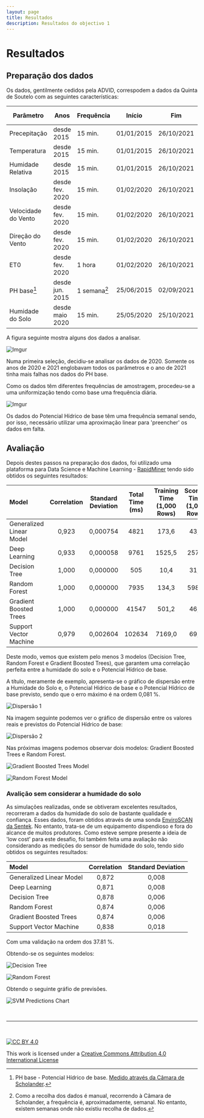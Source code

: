 ```yaml
---
layout: page
title: Resultados
description: Resultados do objectivo 1
---
```


# Resultados

## Preparação dos dados

Os dados, gentilmente cedidos pela ADVID, correspodem a dados da Quinta de Soutelo com as seguintes características:

| Parâmetro | Anos | Frequência | Início | Fim | Tipo de Recolha |
| ---       | ---  |  ----      | ---    | --- | ---   |
| Precepitação | desde 2015 | 15 min. | 01/01/2015 | 26/10/2021 | Estação Meteorológica |
| Temperatura  | desde 2015 | 15 min. | 01/01/2015 | 26/10/2021 | Estação Meteorológica |
| Humidade Relativa | desde 2015 | 15 min. | 01/01/2015 | 26/10/2021 |  Estação Meteorológica |
| Insolação | desde fev. 2020 | 15 min. | 01/02/2020 | 26/10/2021 |  Estação Meteorológica |
| Velocidade do Vento | desde fev. 2020 | 15 min. | 01/02/2020 | 26/10/2021 |  Estação Meteorológica |
| Direção do Vento | desde fev. 2020 | 15 min. | 01/02/2020 | 26/10/2021 |  Estação Meteorológica |
| ET0 | desde fev. 2020|  1 hora | 01/02/2020 | 26/10/2021 |  Estação Meteorológica |
| PH base[^1] | desde jun. 2015 | 1 semana[^2] | 25/06/2015 | 02/09/2021 | Manual |
| Humidade do Solo | desde maio 2020 | 15 min. | 25/05/2020 | 25/10/2021 | Sondas |

A figura seguinte mostra alguns dos dados a analisar.

![Imgur](https://i.imgur.com/XFZpbQ4.png)

Numa primeira seleção, decidiu-se analisar os dados de 2020. Somente os anos de 2020 e 2021 englobavam todos os parâmetros e o ano de 2021 tinha mais falhas nos dados do PH base. 

Como os dados têm diferentes frequências de amostragem, procedeu-se a uma uniformização tendo como base uma frequência diária. 

![Imgur](https://i.imgur.com/atbEPhc.png)

Os dados do Potencial Hídrico de base têm uma frequência semanal sendo, por isso, necessário utilizar uma aproximação linear para 'preencher' os dados em falta.

## Avaliação

Depois destes passos na preparação dos dados, foi utilizado uma plataforma para Data Science e Machine Learning - [RapidMiner](https://rapidminer.com/) tendo sido obtidos os seguintes resultados:



|Model	|Correlation	|Standard Deviation|	Total Time (ms)	|Training Time (1,000 Rows)	|Scoring Time (1,000 Rows)|
| :--- | :---: | :---: | :---: | :---: | :---: | 
|Generalized Linear Model |	0,923 |	0,000754 |	4821 |	173,6 |	43,4 |
|Deep Learning |	0,933 |	0,000058 |	9761 |	1525,5 |	257,2 |
|Decision Tree |	1,000 |	0,000000 |	505	 | 10,4	 | 31,8 |
|Random Forest |	1,000 |	0,000000 |	7935 |	134,3 |	598,3 |
|Gradient Boosted Trees |	1,000 |	0,000000 |	41547 |	501,2 |	46,2 |
|Support Vector Machine	| 0,979	| 0,002604 |	102634 |	7169,0 |	69,4 |

Deste modo, vemos que existem pelo menos 3 modelos (Decision Tree, Random Forest e Gradient Boosted Trees), que garantem uma correlação perfeita entre a humidade do solo e o Potencial Hídrico de base.

A título, meramente de exemplo, apresenta-se o gráfico de dispersão entre a Humidade do Solo e, o Potencial Hídrico de base e o Potencial Hídrico de base previsto, sendo que o erro máximo é na ordem 0,081 %.

![Dispersão 1](https://i.imgur.com/z9xLT66.png)

Na imagem seguinte podemos ver o gráfico de dispersão entre os valores reais e previstos do Potencial Hídrico de base:

![Dispersão 2](https://i.imgur.com/87DR9Id.png)

Nas próximas imagens podemos observar dois modelos: Gradient Boosted Trees e Random Forest.

![Gradient Boosted Trees Model](https://i.imgur.com/UwCe8GJ.png)

![Random Forest Model](https://i.imgur.com/BGGf4S6.png)

### Avalição sem considerar a humidade do solo

As simulações realizadas, onde se obtiveram excelentes resultados, recorreram a dados da humidade do solo de bastante qualidade e confiança. Esses dados, foram obtidos através de uma sonda [EnviroSCAN da Sentek](https://sentektechnologies.com/product-range/soil-data-probes/enviroscan/?gclid=CjwKCAiAtdGNBhAmEiwAWxGcUtl4S30Mympqj6JVECBYYTX3DGccX_9WpkWaLC3ry23Ulh-RGx94ChoCn1kQAvD_BwE). No entanto, trata-se de um equipamento dispendioso e fora do alcance de muitos produtores. Como esteve sempre presente a ideia de 'low cost' para este desafio, foi também feita uma avaliação não considerando as medições do sensor de humidade do solo, tendo sido obtidos os seguintes resultados:

|Model |	Correlation |	Standard Deviation |
| :--- | :---: | :---: |
|Generalized Linear Model	| 0,872	| 0,008 |
|Deep Learning |	0,871 |	0,008 |
|Decision Tree	| 0,878	| 0,006 |
|Random Forest	| 0,874	| 0,006 |
|Gradient Boosted Trees	| 0,874	| 0,006 |
|Support Vector Machine	| 0,838	| 0,018 |

Com uma validação na ordem dos 37.81 %.

Obtendo-se os seguintes modelos:

![Decision Tree](https://i.imgur.com/bEjhnzS.png)

![Random Forest](https://i.imgur.com/zsNxOks.png)

Obtendo o seguinte gráfio de previsões.

![SVM Predictions Chart](https://i.imgur.com/sYAoIfC.png)


[^1]: PH base - Potencial Hídrico de base. [Medido através da Câmara de Scholander](https://www.advid.pt/pt/servicos/viticultura/monitorizacao-do-estado-hidrico-da-videira).
[^2]: Como a recolha dos dados é manual, recorrendo à Câmara de Scholander, a frequência é, aproximadamente, semanal. No entanto, existem semanas onde não existiu recolha de dados.

&nbsp;

*** 

&nbsp;

[![CC BY 4.0](https://i.creativecommons.org/l/by/4.0/88x31.png)](http://creativecommons.org/licenses/by/4.0/)

This work is licensed under a [Creative Commons Attribution 4.0 International License](http://creativecommons.org/licenses/by/4.0/)
